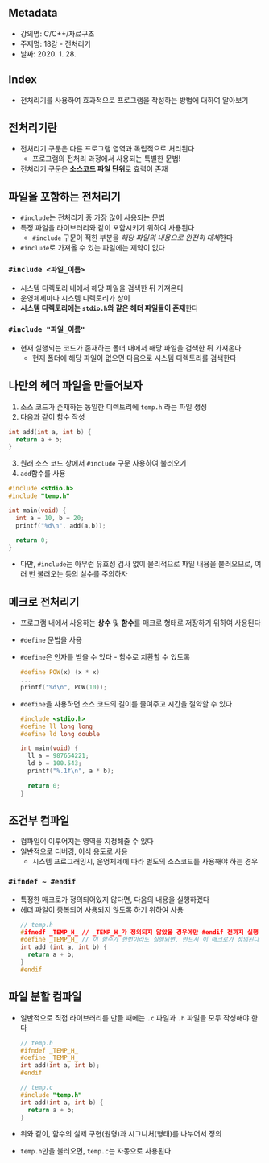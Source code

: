 ## Metadata
- 강의명: C/C++/자료구조
- 주제명: 18강 - 전처리기
- 날짜: 2020. 1. 28.

## Index
- 전처리기를 사용하여 효과적으로 프로그램을 작성하는 방법에 대하여 알아보기

## 전처리기란
- 전처리기 구문은 다른 프로그램 영역과 독립적으로 처리된다
  - 프로그램의 전처리 과정에서 사용되는 특별한 문법!
- 전처리기 구문은 **소스코드 파일 단위**로 효력이 존재

## 파일을 포함하는 전처리기
- `#include`는 전처리기 중 가장 많이 사용되는 문법
- 특정 파일을 라이브러리와 같이 포함시키기 위하여 사용된다
  - `#include` 구문이 적힌 부분을 *해당 파일의 내용으로 완전히 대체*한다
- `#include`로 가져올 수 있는 파일에는 제약이 없다


### `#include <파일_이름>`
- 시스템 디렉토리 내에서 해당 파일을 검색한 뒤 가져온다
- 운영체제마다 시스템 디렉토리가 상이
- **시스템 디렉토리에는 `stdio.h`와 같은 헤더 파일들이 존재**한다

### `#include "파일_이름"`
- 현재 실행되는 코드가 존재하는 폴더 내에서 해당 파일을 검색한 뒤 가져온다
  - 현재 폴더에 해당 파일이 없으면 다음으로 시스템 디렉토리를 검색한다

## 나만의 헤더 파일을 만들어보자
1. 소스 코드가 존재하는 동일한 디렉토리에 `temp.h` 라는 파일 생성
2. 다음과 같이 함수 작성
```cpp
int add(int a, int b) {
  return a + b;
}
```
3. 원래 소스 코드 상에서 `#include` 구문 사용하여 불러오기
4. `add`함수를 사용
```cpp
#include <stdio.h>
#include "temp.h"

int main(void) {
  int a = 10, b = 20;
  printf("%d\n", add(a,b));

  return 0;
}
```

- 다만, `#include`는 아무런 유효성 검사 없이 물리적으로 파일 내용을 불러오므로, 여러 번 불러오는 등의 실수를 주의하자

## 메크로 전처리기
- 프로그램 내에서 사용하는 **상수** 및 **함수**를 매크로 형태로 저장하기 위하여 사용된다
- `#define` 문법을 사용
- `#define`은 인자를 받을 수 있다 - 함수로 치환할 수 있도록
    ```cpp
    #define POW(x) (x * x)
    ...
    printf("%d\n", POW(10));
    ```

- `#define`을 사용하면 소스 코드의 길이를 줄여주고 시간을 절약할 수 있다
    ```cpp
    #include <stdio.h>
    #define ll long long
    #define ld long double
    
    int main(void) {
      ll a = 987654221;
      ld b = 100.543;
      printf("%.1f\n", a * b);
      
      return 0;
    }
    ```

## 조건부 컴파일
- 컴파일이 이루어지는 영역을 지정해줄 수 있다
- 일반적으로 디버깅, 이식 용도로 사용
  - 시스템 프로그래밍시, 운영체제에 따라 별도의 소스코드를 사용해야 하는 경우

### `#ifndef ~ #endif`
- 특정한 매크로가 정의되어있지 않다면, 다음의 내용을 실행하겠다
- 헤더 파일이 중복되어 사용되지 않도록 하기 위하여 사용
    ```cpp
    // temp.h
    #ifnedf _TEMP_H_ // _TEMP_H_가 정의되지 않았을 경우에만 #endif 전까지 실행
    #define _TEMP_H_ // 이 함수가 한번이라도 실행되면, 반드시 이 매크로가 정의된다
    int add (int a, int b) {
      return a + b;
    }
    #endif
    ```

## 파일 분할 컴파일
- 일반적으로 직접 라이브러리를 만들 때에는 `.c` 파일과 `.h` 파일을 모두 작성해야 한다
    ```cpp
    // temp.h
    #ifndef _TEMP_H_
    #define _TEMP_H_
    int add(int a, int b);
    #endif

    // temp.c
    #include "temp.h"
    int add(int a, int b) {
      return a + b;
    }
    ```

- 위와 같이, 함수의 실제 구현(원형)과 시그니처(형태)를 나누어서 정의
- `temp.h`만을 불러오면, `temp.c`는 자동으로 사용된다
 